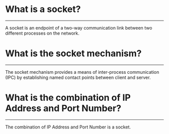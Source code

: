 # What is a socket?
---
A socket is an endpoint of a two-way communication link between two different processes on the network.

# What is the socket mechanism?
---
The socket mechanism provides a means of inter-process communication (IPC) by establishing named contact points between client and server.

# What is the combination of IP Address and Port Number?
---
The combination of IP Address and Port Number is a socket.